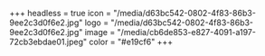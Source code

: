 +++
headless = true
icon = "/media/d63bc542-0802-4f83-86b3-9ee2c3d0f6e2.jpg"
logo = "/media/d63bc542-0802-4f83-86b3-9ee2c3d0f6e2.jpg"
image = "/media/cb6de853-e827-4091-a197-72cb3ebdae01.jpeg"
color = "#e19cf6"
+++
